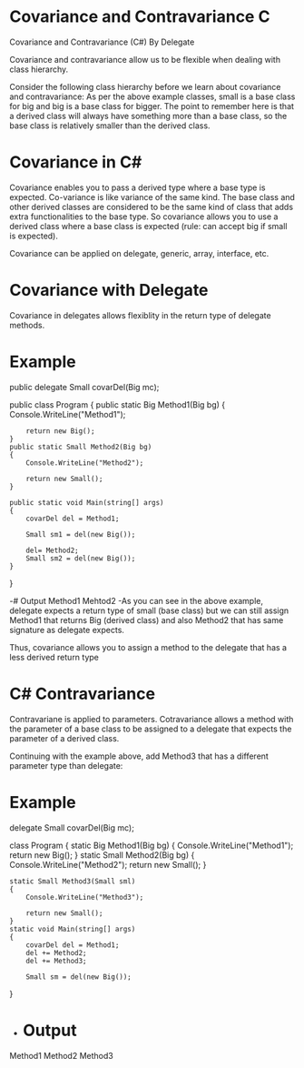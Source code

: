 # Covariance and Contravariance C #
Covariance and Contravariance (C#) By Delegate

Covariance and contravariance allow us to be flexible when dealing with class hierarchy.

Consider the following class hierarchy before we learn about covariance and contravariance:
As per the above example classes, small is a base class for big and big is a base class for bigger. 
The point to remember here is that a derived class will always have something more than a base class, 
so the base class is relatively smaller than the derived class.
# Covariance in C#
Covariance enables you to pass a derived type where a base type is expected. Co-variance is like variance of the same kind. The base class and other derived classes are considered to be the same kind of class that adds extra functionalities to the base type. So covariance allows you to use a derived class where a base class is expected (rule: can accept big if small is expected).

Covariance can be applied on delegate, generic, array, interface, etc.

# Covariance with Delegate
Covariance in delegates allows flexiblity in the return type of delegate methods.
# Example

public delegate Small covarDel(Big mc);

public class Program
{
    public static Big Method1(Big bg)
    {
        Console.WriteLine("Method1");
    
        return new Big();
    }
    public static Small Method2(Big bg)
    {
        Console.WriteLine("Method2");
    
        return new Small();
    }
        
    public static void Main(string[] args)
    {
        covarDel del = Method1;

        Small sm1 = del(new Big());

        del= Method2;
        Small sm2 = del(new Big());
    }
}

-# Output 
Method1
Mehtod2
-As you can see in the above example, delegate expects a return type of small (base class) but we can still assign Method1 that returns Big (derived class) and also Method2 that has same signature as delegate expects.

Thus, covariance allows you to assign a method to the delegate that has a less derived return type

# C# Contravariance
Contravariane is applied to parameters. Cotravariance allows a method with the parameter of a base class to be assigned to a delegate that expects the parameter of a derived class.

Continuing with the example above, add Method3 that has a different parameter type than delegate:

# Example
delegate Small covarDel(Big mc);

class Program
{
    static Big Method1(Big bg)
    {
        Console.WriteLine("Method1");
        return new Big();
    }
    static Small Method2(Big bg)
    {
        Console.WriteLine("Method2");
        return new Small();
    }

    static Small Method3(Small sml)
    {
        Console.WriteLine("Method3");
        
        return new Small();
    }
    static void Main(string[] args)
    {
        covarDel del = Method1;
        del += Method2;
        del += Method3;

        Small sm = del(new Big());
}
- # Output
Method1
Method2
Method3
